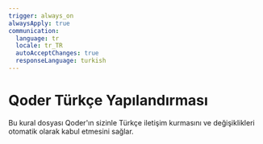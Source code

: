 ```yaml
---
trigger: always_on
alwaysApply: true
communication:
  language: tr
  locale: tr_TR
  autoAcceptChanges: true
  responseLanguage: turkish
---
```


# Qoder Türkçe Yapılandırması

Bu kural dosyası Qoder'ın sizinle Türkçe iletişim kurmasını ve değişiklikleri otomatik olarak kabul etmesini sağlar.

